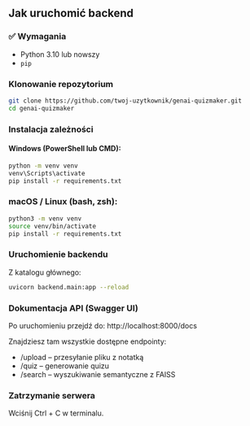 ## Jak uruchomić backend 

### ✅ Wymagania
- Python 3.10 lub nowszy
- `pip`

### Klonowanie repozytorium
```bash
git clone https://github.com/twoj-uzytkownik/genai-quizmaker.git
cd genai-quizmaker
```

### Instalacja zależności
#### Windows (PowerShell lub CMD):

```bash
python -m venv venv
venv\Scripts\activate
pip install -r requirements.txt
```
### macOS / Linux (bash, zsh):

```bash
python3 -m venv venv
source venv/bin/activate
pip install -r requirements.txt
```

### Uruchomienie backendu

Z katalogu głównego:
```bash
uvicorn backend.main:app --reload
```
### Dokumentacja API (Swagger UI)
Po uruchomieniu przejdź do: http://localhost:8000/docs

Znajdziesz tam wszystkie dostępne endpointy:
- /upload – przesyłanie pliku z notatką
- /quiz – generowanie quizu
- /search – wyszukiwanie semantyczne z FAISS

### Zatrzymanie serwera
Wciśnij Ctrl + C w terminalu.
